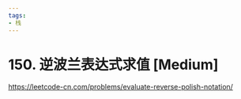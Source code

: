 ```yaml
---
tags:
- 栈
---
```


# 150. 逆波兰表达式求值 [Medium]

<https://leetcode-cn.com/problems/evaluate-reverse-polish-notation/>
